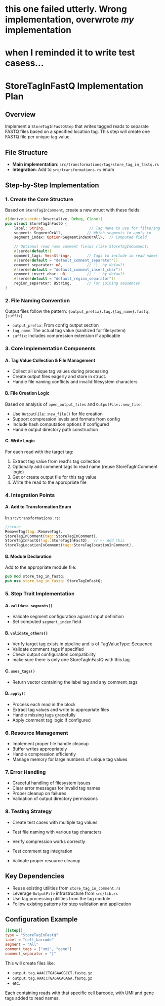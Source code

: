 # this one failed utterly. Wrong implementation, overwrote *my* implementation 
# when I reminded it to write test casess...

# StoreTagInFastQ Implementation Plan

## Overview
Implement a `StoreTagInFastQStep` that writes tagged reads to separate FASTQ files based on a specified location tag. This step will create one FASTQ file per unique tag value.

## File Structure
- **Main implementation**: `src/transformations/tag/store_tag_in_fastq.rs`
- **Integration**: Add to `src/transformations.rs` enum

## Step-by-Step Implementation

### 1. Create the Core Structure
Based on `StoreTagInComment`, create a new struct with these fields:
```rust
#[derive(eserde::Deserialize, Debug, Clone)]
pub struct StoreTagInFastQ {
    label: String,                    // Tag name to use for filtering
    segment: SegmentOrAll,           // Which segments to apply to
    segment_index: Option<SegmentIndexOrAll>,  // Computed field
    
    // Optional read name comment fields (like StoreTagInComment)
    #[serde(default)]
    comment_tags: Vec<String>,       // Tags to include in read names
    #[serde(default = "default_comment_separator")]
    comment_separator: u8,           // '|' by default
    #[serde(default = "default_comment_insert_char")]
    comment_insert_char: u8,         // ' ' by default
    #[serde(default = "default_region_separator")]
    region_separator: BString,       // For joining sequences
}
```

### 2. File Naming Convention
Output files follow the pattern: `{output_prefix}.tag.{tag_name}.fastq.{suffix}`
- `output_prefix`: From config output section
- `tag_name`: The actual tag value (sanitized for filesystem)
- `suffix`: Includes compression extension if applicable

### 3. Core Implementation Components

#### A. Tag Value Collection & File Management
- Collect all unique tag values during processing
- Create output files eagerly and store in struct.
- Handle file naming conflicts and invalid filesystem characters

#### B. File Creation Logic
Based on analysis of `open_output_files` and `OutputFile::new_file`:
- Use `OutputFile::new_file()` for file creation
- Support compression levels and formats from config
- Include hash computation options if configured
- Handle output directory path construction

#### C. Write Logic
For each read with the target tag:
1. Extract tag value from read's tag collection  
2. Optionally add comment tags to read name (reuse StoreTagInComment logic)
3. Get or create output file for this tag value
4. Write the read to the appropriate file

### 4. Integration Points

#### A. Add to Transformation Enum
In `src/transformations.rs`:
```rust
//store
RemoveTag(tag::RemoveTag),
StoreTagInComment(tag::StoreTagInComment),
StoreTagInFastQ(tag::StoreTagInFastQ),  // <- Add this
StoreTagLocationInComment(tag::StoreTaglocationInComment),
```

#### B. Module Declaration
Add to the appropriate module file:
```rust
pub mod store_tag_in_fastq;
pub use store_tag_in_fastq::StoreTagInFastQ;
```

### 5. Step Trait Implementation

#### A. `validate_segments()`
- Validate segment configuration against input definition
- Set computed `segment_index` field

#### B. `validate_others()`
- Verify target tag exists in pipeline and is of TagValueType::Sequence
- Validate comment_tags if specified
- Check output configuration compatibility
- make sure there is only one StoreTagInFastQ with this tag.

#### C. `uses_tags()`
- Return vector containing the label tag and any comment_tags

#### D. `apply()`
- Process each read in the block
- Extract tag values and write to appropriate files
- Handle missing tags gracefully
- Apply comment tag logic if configured

### 6. Resource Management
- Implement proper file handle cleanup
- Buffer writes appropriately
- Handle compression efficiently
- Manage memory for large numbers of unique tag values

### 7. Error Handling
- Graceful handling of filesystem issues
- Clear error messages for invalid tag names
- Proper cleanup on failures
- Validation of output directory permissions

### 8. Testing Strategy
- Create test cases with multiple tag values
- Test file naming with various tag characters
- Verify compression works correctly
- Test comment tag integration

- Validate proper resource cleanup

## Key Dependencies
- Reuse existing utilities from `store_tag_in_comment.rs`
- Leverage `OutputFile` infrastructure from `src/lib.rs`
- Use tag processing utilities from the tag module
- Follow existing patterns for step validation and application

## Configuration Example
```toml
[[step]]
type = "StoreTagInFastQ"
label = "cell_barcode"
segment = "All"
comment_tags = ["umi", "gene"]
comment_separator = "|"
```

This will create files like:
- `output.tag.AAACCTGAGAAGGCCT.fastq.gz`  
- `output.tag.AAACCTGAGACAGAGA.fastq.gz`
- etc.

Each containing reads with that specific cell barcode, with UMI and gene tags added to read names.

